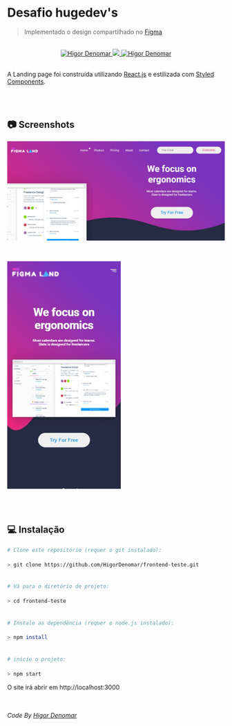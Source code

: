 # Desafio hugedev's
> Implementado o design compartilhado no [Figma](https://www.figma.com/file/Pdd6VRN08X6kCyZlIeuWEG/Teste-Developers)

<br />

<div align="center">
  <a href="https://www.linkedin.com/in/higordenomar/">
    <img alt="Higor Denomar" src="https://img.shields.io/badge/-HigorDenomar-8257E5?style=flat&logo=Linkedin&logoColor=white" />
  </a>
  
  <a href="https://twitter.com/higordenomar">
    <img src="https://img.shields.io/badge/-%40higordenomar-8257E5?style=flat&logo=Twitter&logoColor=white" />
  </a>

  <a href="mailto:higordenomar@hotmail.com">
    <img alt="Higor Denomar" src="https://img.shields.io/badge/-higordenomar%40gmail.com-8257E5?style=flat&logo=Gmail&logoColor=white" />
  </a>
  <br><br>
</div>

A Landing page foi construída utilizando [React.js](https://pt-br.reactjs.org/) e estilizada com [Styled Components](https://styled-components.com/docs/basics).

</br><br/>

## 📷 Screenshots

![Print no desktop](./.github/desktop.jpg)

<br />

![Print no desktop](./.github/mobile.jpg)

<br/><br/>

## 💻 Instalação


```sh
# Clone este repositório (requer o git instalado):

> git clone https://github.com/HigorDenomar/frontend-teste.git


# Vá para o diretório do projeto:

> cd frontend-teste


# Instale as dependência (requer o node.js instalado):

> npm install


# inicie o projeto:

> npm start
```
O site irá abrir em http://localhost:3000

</br></br>
<i>Code By [Higor Denomar](https://github.com/HigorDenomar)</i>